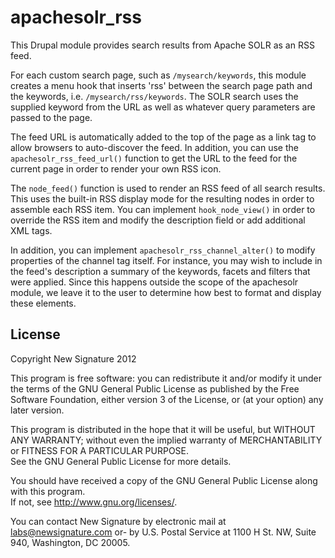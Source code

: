 # apachesolr_rss

This Drupal module provides search results from Apache SOLR as an RSS feed.

For each custom search page, such as <code>/mysearch/keywords</code>, this module creates a menu hook that inserts
'rss' between the search page path and the keywords, i.e. <code>/mysearch/rss/keywords</code>.  The SOLR search 
uses the supplied keyword from the URL as well as whatever query parameters are passed to the page.

The feed URL is automatically added to the top of the page as a link tag to allow browsers to
auto-discover the feed.  In addition, you can use the <code>apachesolr_rss_feed_url()</code> function to 
get the URL to the feed for the current page in order to render your own RSS icon. 

The <code>node_feed()</code> function is used to render an RSS feed of all search results.  This uses the 
built-in RSS display mode for the resulting nodes in order to assemble each RSS item.
You can implement <code>hook_node_view()</code> in order to override the RSS item and modify
the description field or add additional XML tags.

In addition, you can implement <code>apachesolr_rss_channel_alter()</code> to modify properties of the 
channel tag itself.  For instance, you may wish to include in the feed's description a summary of the 
keywords, facets and filters that were applied.  Since this happens outside the scope of the apachesolr
module, we leave it to the user to determine how best to format and display these elements.


## License

Copyright New Signature 2012

This program is free software: you can redistribute it and/or modify it under the terms of the 
GNU General Public License as published by the Free Software Foundation, either version 3 of the 
License, or (at your option) any later version.

This program is distributed in the hope that it will be useful, but WITHOUT ANY WARRANTY; 
without even the implied warranty of MERCHANTABILITY or FITNESS FOR A PARTICULAR PURPOSE.  
See the GNU General Public License for more details.

You should have received a copy of the GNU General Public License along with this program.  
If not, see <http://www.gnu.org/licenses/>.

You can contact New Signature by electronic mail at labs@newsignature.com 
or- by U.S. Postal Service at 1100 H St. NW, Suite 940, Washington, DC 20005.